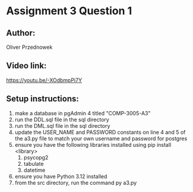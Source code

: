 # Assignment 3 Question 1
## Author:
Oliver Przednowek
## Video link:
https://youtu.be/-XOdbmpPi7Y


## Setup instructions:
1. make a database in pgAdmin 4 titled "COMP-3005-A3"
1. run the DDL.sql file in the sql directory
1. run the DML.sql file in the sql directory
1. update the USER_NAME and PASSWORD constants on line 4 and 5 of the a3.py file to match your own username and password for postgres
1. ensure you have the following libraries installed using pip install \<library\>
    1. psycopg2
    1. tabulate
    1. datetime
1. ensure you have Python 3.12 installed
1. from the src directory, run the command py a3.py


